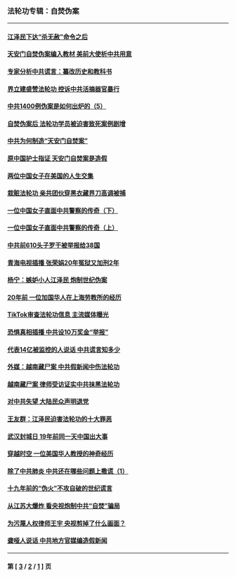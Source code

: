 ### 法轮功专辑：自焚伪案
---
#### [江泽民下达“杀无赦”命令之后](../../pages/nf5562/n13878084.md?01020430) 
#### [天安门自焚伪案编入教材 美前大使析中共用意](../../pages/nf5562/n13791932.md?01020430) 
#### [专家分析中共谎言：纂改历史和教科书](../../pages/nf5562/n13781542.md?01020430) 
#### [界立建盛赞法轮功 控诉中共活摘器官暴行](../../pages/nf5562/n13781971.md?01020430) 
#### [中共1400例伪案是如何出炉的（5）](../../pages/nf5562/n13226831.md?01020430) 
#### [自焚伪案后 法轮功学员被迫害致死案例剧增](../../pages/nf5562/n13190600.md?01020430) 
#### [中共为何制造“天安门自焚案”](../../pages/nf5562/n13183270.md?01020430) 
#### [原中国护士指证 天安门自焚案是造假](../../pages/nf5562/n13172289.md?01020430) 
#### [两位中国女子在美国的人生交集](../../pages/nf5562/n13156138.md?01020430) 
#### [栽赃法轮功 亲共团伙穿黑衣藏界刀高调被捕](../../pages/nf5562/n13073780.md?01020430) 
#### [一位中国女子直面中共警察的传奇（下）](../../pages/nf5562/n12989706.md?01020430) 
#### [一位中国女子直面中共警察的传奇（上）](../../pages/nf5562/n12985072.md?01020430) 
#### [中共前610头子罗干被举报给38国](../../pages/nf5562/n12975419.md?01020430) 
#### [青海电视插播 张荣娟20年冤狱又加刑2年](../../pages/nf5562/n12738166.md?01020430) 
#### [杨宁：嫉妒小人江泽民 炮制世纪伪案](../../pages/nf5562/n12724108.md?01020430) 
#### [20年前 一位加国华人在上海劳教所的经历](../../pages/nf5562/n12707932.md?01020430) 
#### [TikTok审查法轮功信息 主流媒体曝光](../../pages/nf5562/n12362336.md?01020430) 
#### [恐惧真相插播 中共设10万奖金“举报”](../../pages/nf5562/n12306396.md?01020430) 
#### [代表14亿被监控的人说话 中共谎言知多少](../../pages/nf5562/n12297484.md?01020430) 
#### [外媒：越南藏尸案 中共假新闻中伤法轮功](../../pages/nf5562/n12264411.md?01020430) 
#### [越南藏尸案 律师受访证实中共抹黑法轮功](../../pages/nf5562/n12261878.md?01020430) 
#### [对中共失望 大陆民众声明退党](../../pages/nf5562/n12187315.md?01020430) 
#### [王友群：江泽民迫害法轮功的十大罪恶](../../pages/nf5562/n12169074.md?01020430) 
#### [武汉封城日 19年前同一天中国出大事](../../pages/nf5562/n12150901.md?01020430) 
#### [穿越时空  一位美国华人教授的神奇经历](../../pages/nf5562/n12097460.md?01020430) 
#### [除了中共肺炎 中共还在哪些问题上撒谎（1）](../../pages/nf5562/n11955770.md?01020430) 
#### [十九年前的“伪火”不攻自破的世纪谎言](../../pages/nf5562/n11813238.md?01020430) 
#### [从江苏大爆炸 看央视炮制中共“自焚”骗局](../../pages/nf5562/n11140275.md?01020430) 
#### [为污蔑人权律师王宇 央视剪掉了什么画面？](../../pages/nf5562/n11130142.md?01020430) 
#### [聋哑人说话 中共地方官媒编造假新闻](../../pages/nf5562/n11006067.md?01020430) 

---
#### 第 [ [3](./3.md?01020430) / [2](./2.md?01020430) / [1](./1.md?01020430) ] 页
